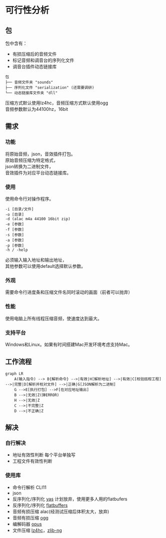 # 可行性分析
## 包
包中含有：
* 有损压缩后的音频文件
* 标记音频和调音台的序列化文件
* 调音台插件动态链接库

```
包
├── 音频文件夹 "sounds"
├── 序列化文件 "serialization" (还需要调研)
└── 动态链接库文件夹 "dll"
```
压缩方式默认使用lz4hc，音频压缩方式默认使用ogg  
音频参数默认为44100hz，16bit  

## 需求
### 功能
将原始音频，json，音效插件打包。  
原始音频压缩为特定格式，  
json转换为二进制文件，  
音效插件为对应平台动态链接库。
### 使用
使用命令行对操作程序。  
```
-i [目录/文件] 
-o [目录]
-d (alac m4a 44100 16bit zip)
-e [参数]
-f [参数]
-s [参数]
-a [参数]
-p [参数]
-h / -help
```
必须输入输入地址和输出地址，  
其他参数可以使用default选择默认参数。
### 外观
需要命令行进度条和压缩文件名同时滚动的画面（前者可以抛弃）
### 性能
使用电脑上所有线程压缩音频，使速度达到最大。
### 支持平台
Windows和Linux。如果有时间搭建Mac开发环境考虑支持Mac。
## 工作流程
```mermaid
graph LR
    A(输入指令) --> B{解析命令} -->|有效|H[解析地址] -->|有效|C[校验瓯柑工程] -->|完整|D[解析并校对文件] -->|正确|G[JSON解析为二进制]
    G -->E[执行打包] -->F[在对应地址输出]
    B -->|无效|Z(弹ERROR)
    H -->|无效|Z
    C -->|不完整|Z
    D -->|不正确|Z
```
## 解决
### 自行解决
* 地址有效性判断 每个平台单独写
* 工程文件有效性判断
### 使用库
* 命令行解析 CLI11
* json
* 反序列化/序列化 [yas](https://github.com/niXman/yas) 计划放弃，使用更多人用的flatbufers
* 反序列化/序列化 [flatbuffers](https://github.com/google/flatbuffers)
* 音频有损压缩 alac(经测试压缩后体积太大，放弃)
* 音频有损压缩 [ogg](https://github.com/xiph/ogg)
* 编解码器 [opus](https://github.com/xiph/opus)
* 文件压缩 [lz4hc](https://github.com/lz4/lz4)，[zlib-ng](https://github.com/zlib-ng/zlib-ng)